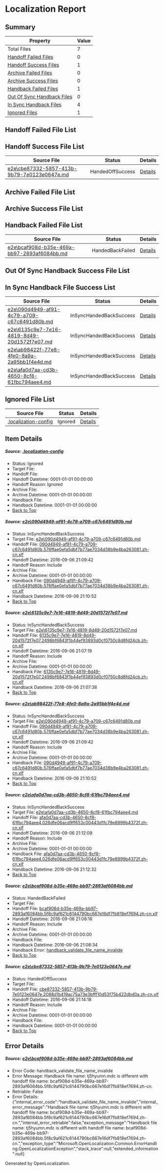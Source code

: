 # <a name='report-top'></a> Localization Report

## Summary
 Property | Value 
 -------- | ----- 
 Total Files | 7
[ Handoff Failed Files ](#handoff-failed-list)| 0
[ Handoff Success Files ](#handoff-success-list)| 1
[ Archive Failed Files ](#archive-failed-list)| 0
[ Archive Success Files ](#archive-success-list)| 0
[ Handback Failed Files ](#handback-failed-list)| 1
[ Out Of Sync Handback Files ](#outofsync-handback-success-list)| 0
[ In Sync Handback Files ](#insync-handback-success-list)| 4
[ Ignored Files ](#ignored-list)| 1

## <a name='handoff-failed-list'></a> Handoff Failed File List

## <a name='handoff-success-list'></a> Handoff Success File List
 Source File | Status | Details 
 ----------- | ------ | ------- 
 [e2e\cbe87332-5857-413b-9b79-7e0123e0647e.md](https://github.com/OpenLocalizationTestOrg/ol-test0/blob/cc1d4ac8639ab57148b3a2857afae88c81f731fe/e2e/cbe87332-5857-413b-9b79-7e0123e0647e.md) | HandedOffSuccess | [Details](#09c5018299f147fef26faae1c7209db8dfa6de686)

## <a name='archive-failed-list'></a> Archive Failed File List

## <a name='archive-success-list'></a> Archive Success File List

## <a name='handback-failed-list'></a> Handback Failed File List
 Source File | Status | Details 
 ----------- | ------ | ------- 
 [e2e\bcaf908d-b35e-469a-bb97-2893af6084bb.md](https://github.com/OpenLocalizationTestOrg/ol-test0/blob/15b28a6f001ed377c333832c4e31499bac3ec42b/e2e/bcaf908d-b35e-469a-bb97-2893af6084bb.md) | HandedBackFailed | [Details](#a26234319e873565a2e26342ff3100d9f87387f75)

## <a name='outofsync-handback-success-list'></a> Out Of Sync Handback Success File List

## <a name='insync-handback-success-list'></a> In Sync Handback File Success List
 Source File | Status | Details 
 ----------- | ------ | ------- 
 [e2e\090d4949-af91-4c79-a709-c67c6491d80b.md](https://github.com/OpenLocalizationTestOrg/ol-test0/blob/927ca739b149b4cb30261eefaddd16e4ccf1a8c1/e2e/090d4949-af91-4c79-a709-c67c6491d80b.md) | InSyncHandedBackSuccess | [Details](#0945094355e0fb83aac99e44adcb7de38d7282a91)
 [e2e\6135c9e7-7e16-4819-8d49-20d1572f7e07.md](https://github.com/OpenLocalizationTestOrg/ol-test0/blob/61d217e797adaf31013006819b7bf71ca89bbb21/e2e/6135c9e7-7e16-4819-8d49-20d1572f7e07.md) | InSyncHandedBackSuccess | [Details](#8c42ebf02f0c5d228cead3b331ab793cd13d51ef2)
 [e2e\ab98422f-77e8-4fe0-8a9a-2a95bb1f4e4d.md](https://github.com/OpenLocalizationTestOrg/ol-test0/blob/cc1d4ac8639ab57148b3a2857afae88c81f731fe/e2e/ab98422f-77e8-4fe0-8a9a-2a95bb1f4e4d.md) | InSyncHandedBackSuccess | [Details](#0945094355e0fb83aac99e44adcb7de38d7282a93)
 [e2e\afa0d7aa-cd3b-4650-8cf8-61fbc794aee4.md](https://github.com/OpenLocalizationTestOrg/ol-test0/blob/c2d288e36fd5366c710b21be8f407a701e6bae5c/e2e/afa0d7aa-cd3b-4650-8cf8-61fbc794aee4.md) | InSyncHandedBackSuccess | [Details](#75c0b74b03d50c5a67a7dee2663abfac3135cd7f4)

## <a name='ignored-list'></a> Ignored File List
 Source File | Status | Details 
 ----------- | ------ | ------- 
 [.localization-config](https://github.com/OpenLocalizationTestOrg/ol-test0/blob/cc1d4ac8639ab57148b3a2857afae88c81f731fe/.localization-config) | Ignored | [Details](#3d4f252ac210baf56311d7e97dcc2db10974dbd20)

## Item Details
##### <a name='3d4f252ac210baf56311d7e97dcc2db10974dbd20'></a> Source: [.localization-config](https://github.com/OpenLocalizationTestOrg/ol-test0/blob/cc1d4ac8639ab57148b3a2857afae88c81f731fe/.localization-config)
* Status: Ignored
* Target File: 
* Handoff File: 
* Handoff Datetime: 0001-01-01 00:00:00
* Handoff Reason: Ignored
* Archive File: 
* Archive Datetime: 0001-01-01 00:00:00
* Handback File: 
* Handback Datetime: 0001-01-01 00:00:00
* [Back to Top](#report-top)

##### <a name='0945094355e0fb83aac99e44adcb7de38d7282a91'></a> Source: [e2e\090d4949-af91-4c79-a709-c67c6491d80b.md](https://github.com/OpenLocalizationTestOrg/ol-test0/blob/927ca739b149b4cb30261eefaddd16e4ccf1a8c1/e2e/090d4949-af91-4c79-a709-c67c6491d80b.md)
* Status: InSyncHandedBackSuccess
* Target File: [e2e\090d4949-af91-4c79-a709-c67c6491d80b.md](https://github.com/OpenLocalizationTestOrg/ol-test0-zhcn/blob/fe8e4f4f9620ab1b0b35b3d019dea1a50453c744/e2e/090d4949-af91-4c79-a709-c67c6491d80b.md)
* Handoff File: [090d4949-af91-4c79-a709-c67c6491d80b.576ffae0efa5dbf7b77ae7034d38b9e4ba263081.zh-cn.xlf](https://github.com/OpenLocalizationTestOrg/ol-test0-handoff/blob/2bbfe5aae6b3d2268a5251ee53f80946b9983419/ol-handoff/OpenLocalizationTestOrg/ol-test0-zhcn/ci/ht/090d4949-af91-4c79-a709-c67c6491d80b.576ffae0efa5dbf7b77ae7034d38b9e4ba263081.zh-cn.xlf)
* Handoff Datetime: 2016-09-06 21:09:42
* Handoff Reason: Include
* Archive File: 
* Archive Datetime: 0001-01-01 00:00:00
* Handback File: [090d4949-af91-4c79-a709-c67c6491d80b.576ffae0efa5dbf7b77ae7034d38b9e4ba263081.zh-cn.xlf](https://github.com/OpenLocalizationTestOrg/ol-test0-handback/blob/3ebd6d9c414e97067abee997b32f859760a64af8/ol-handback/OpenLocalizationTestOrg/ol-test0-zhcn/ci/ht/090d4949-af91-4c79-a709-c67c6491d80b.576ffae0efa5dbf7b77ae7034d38b9e4ba263081.zh-cn.xlf)
* Handback Datetime: 2016-09-06 21:10:52
* [Back to Top](#report-top)

##### <a name='8c42ebf02f0c5d228cead3b331ab793cd13d51ef2'></a> Source: [e2e\6135c9e7-7e16-4819-8d49-20d1572f7e07.md](https://github.com/OpenLocalizationTestOrg/ol-test0/blob/61d217e797adaf31013006819b7bf71ca89bbb21/e2e/6135c9e7-7e16-4819-8d49-20d1572f7e07.md)
* Status: InSyncHandedBackSuccess
* Target File: [e2e\6135c9e7-7e16-4819-8d49-20d1572f7e07.md](https://github.com/OpenLocalizationTestOrg/ol-test0-zhcn/blob/91a200d6f5d92d57a835af1d32679d44e262a171/e2e/6135c9e7-7e16-4819-8d49-20d1572f7e07.md)
* Handoff File: [6135c9e7-7e16-4819-8d49-20d1572f7e07.2498bf6843f1b44ef93893d0cf0750c8d8fd24cb.zh-cn.xlf](https://github.com/OpenLocalizationTestOrg/ol-test0-handoff/blob/192a1de37a5f3d37646a2d0bef4cb7d7b6ab358a/ol-handoff/OpenLocalizationTestOrg/ol-test0-zhcn/ci/ht/6135c9e7-7e16-4819-8d49-20d1572f7e07.2498bf6843f1b44ef93893d0cf0750c8d8fd24cb.zh-cn.xlf)
* Handoff Datetime: 2016-09-06 21:07:19
* Handoff Reason: Include
* Archive File: 
* Archive Datetime: 0001-01-01 00:00:00
* Handback File: [6135c9e7-7e16-4819-8d49-20d1572f7e07.2498bf6843f1b44ef93893d0cf0750c8d8fd24cb.zh-cn.xlf](https://github.com/OpenLocalizationTestOrg/ol-test0-handback/blob/9e8f3e176fa185c38b466a9dbb2f09f9cd36cae3/ol-handback/OpenLocalizationTestOrg/ol-test0-zhcn/ci/ht/6135c9e7-7e16-4819-8d49-20d1572f7e07.2498bf6843f1b44ef93893d0cf0750c8d8fd24cb.zh-cn.xlf)
* Handback Datetime: 2016-09-06 21:07:38
* [Back to Top](#report-top)

##### <a name='0945094355e0fb83aac99e44adcb7de38d7282a93'></a> Source: [e2e\ab98422f-77e8-4fe0-8a9a-2a95bb1f4e4d.md](https://github.com/OpenLocalizationTestOrg/ol-test0/blob/cc1d4ac8639ab57148b3a2857afae88c81f731fe/e2e/ab98422f-77e8-4fe0-8a9a-2a95bb1f4e4d.md)
* Status: InSyncHandedBackSuccess
* Target File: [e2e\090d4949-af91-4c79-a709-c67c6491d80b.md](https://github.com/OpenLocalizationTestOrg/ol-test0-zhcn/blob/fe8e4f4f9620ab1b0b35b3d019dea1a50453c744/e2e/090d4949-af91-4c79-a709-c67c6491d80b.md)
* Handoff File: [090d4949-af91-4c79-a709-c67c6491d80b.576ffae0efa5dbf7b77ae7034d38b9e4ba263081.zh-cn.xlf](https://github.com/OpenLocalizationTestOrg/ol-test0-handoff/blob/2bbfe5aae6b3d2268a5251ee53f80946b9983419/ol-handoff/OpenLocalizationTestOrg/ol-test0-zhcn/ci/ht/090d4949-af91-4c79-a709-c67c6491d80b.576ffae0efa5dbf7b77ae7034d38b9e4ba263081.zh-cn.xlf)
* Handoff Datetime: 2016-09-06 21:09:42
* Handoff Reason: Include
* Archive File: 
* Archive Datetime: 0001-01-01 00:00:00
* Handback File: [090d4949-af91-4c79-a709-c67c6491d80b.576ffae0efa5dbf7b77ae7034d38b9e4ba263081.zh-cn.xlf](https://github.com/OpenLocalizationTestOrg/ol-test0-handback/blob/3ebd6d9c414e97067abee997b32f859760a64af8/ol-handback/OpenLocalizationTestOrg/ol-test0-zhcn/ci/ht/090d4949-af91-4c79-a709-c67c6491d80b.576ffae0efa5dbf7b77ae7034d38b9e4ba263081.zh-cn.xlf)
* Handback Datetime: 2016-09-06 21:10:52
* [Back to Top](#report-top)

##### <a name='75c0b74b03d50c5a67a7dee2663abfac3135cd7f4'></a> Source: [e2e\afa0d7aa-cd3b-4650-8cf8-61fbc794aee4.md](https://github.com/OpenLocalizationTestOrg/ol-test0/blob/c2d288e36fd5366c710b21be8f407a701e6bae5c/e2e/afa0d7aa-cd3b-4650-8cf8-61fbc794aee4.md)
* Status: InSyncHandedBackSuccess
* Target File: [e2e\afa0d7aa-cd3b-4650-8cf8-61fbc794aee4.md](https://github.com/OpenLocalizationTestOrg/ol-test0-zhcn/blob/bc8e4867cad5cb3f796920667776c0a61e0bb82b/e2e/afa0d7aa-cd3b-4650-8cf8-61fbc794aee4.md)
* Handoff File: [afa0d7aa-cd3b-4650-8cf8-61fbc794aee4.026dfe06acd9ff653c00443d1fc79e8999b4372f.zh-cn.xlf](https://github.com/OpenLocalizationTestOrg/ol-test0-handoff/blob/5fb21fac578caafd720ca5a23e0f2a2a5e6410f8/ol-handoff/OpenLocalizationTestOrg/ol-test0-zhcn/ci/ht/afa0d7aa-cd3b-4650-8cf8-61fbc794aee4.026dfe06acd9ff653c00443d1fc79e8999b4372f.zh-cn.xlf)
* Handoff Datetime: 2016-09-06 21:12:09
* Handoff Reason: Include
* Archive File: 
* Archive Datetime: 0001-01-01 00:00:00
* Handback File: [afa0d7aa-cd3b-4650-8cf8-61fbc794aee4.026dfe06acd9ff653c00443d1fc79e8999b4372f.zh-cn.xlf](https://github.com/OpenLocalizationTestOrg/ol-test0-handback/blob/88e7fec693d6746a754f4315ab948741609e4fc7/ol-handback/OpenLocalizationTestOrg/ol-test0-zhcn/ci/ht/afa0d7aa-cd3b-4650-8cf8-61fbc794aee4.026dfe06acd9ff653c00443d1fc79e8999b4372f.zh-cn.xlf)
* Handback Datetime: 2016-09-06 21:12:32
* [Back to Top](#report-top)

##### <a name='a26234319e873565a2e26342ff3100d9f87387f75'></a> Source: [e2e\bcaf908d-b35e-469a-bb97-2893af6084bb.md](https://github.com/OpenLocalizationTestOrg/ol-test0/blob/15b28a6f001ed377c333832c4e31499bac3ec42b/e2e/bcaf908d-b35e-469a-bb97-2893af6084bb.md)
* Status: HandedBackFailed
* Target File: 
* Handoff File: [bcaf908d-b35e-469a-bb97-2893af6084bb.5f8c9af621c6144790bc667e16df7fb818ef7694.zh-cn.xlf](https://github.com/OpenLocalizationTestOrg/ol-test0-handoff/blob/ec052050c43271223128256b6a56ef178463720a/ol-handoff/OpenLocalizationTestOrg/ol-test0-zhcn/ci/ht/bcaf908d-b35e-469a-bb97-2893af6084bb.5f8c9af621c6144790bc667e16df7fb818ef7694.zh-cn.xlf)
* Handoff Datetime: 2016-09-06 21:08:16
* Handoff Reason: Include
* Archive File: 
* Archive Datetime: 0001-01-01 00:00:00
* Handback File: 
* Handback Datetime: 2016-09-06 21:08:34
* Handback Error: [handback_validate_file_name_invalide](#a26234319e873565a2e26342ff3100d9f87387f75handback_validate_file_name_invalide)
* [Back to Top](#report-top)

##### <a name='09c5018299f147fef26faae1c7209db8dfa6de686'></a> Source: [e2e\cbe87332-5857-413b-9b79-7e0123e0647e.md](https://github.com/OpenLocalizationTestOrg/ol-test0/blob/cc1d4ac8639ab57148b3a2857afae88c81f731fe/e2e/cbe87332-5857-413b-9b79-7e0123e0647e.md)
* Status: HandedOffSuccess
* Target File: 
* Handoff File: [cbe87332-5857-413b-9b79-7e0123e0647e.2088d1b419ac75a73e3bfff10d53f75b422dbd0a.zh-cn.xlf](https://github.com/OpenLocalizationTestOrg/ol-test0-handoff/blob/719b6a575fda726e328b577ec3ab860460c39378/ol-handoff/OpenLocalizationTestOrg/ol-test0-zhcn/ci/ht/cbe87332-5857-413b-9b79-7e0123e0647e.2088d1b419ac75a73e3bfff10d53f75b422dbd0a.zh-cn.xlf)
* Handoff Datetime: 2016-09-06 21:14:18
* Handoff Reason: Include
* Archive File: 
* Archive Datetime: 0001-01-01 00:00:00
* Handback File: 
* Handback Datetime: 0001-01-01 00:00:00
* [Back to Top](#report-top)


## Error Details
##### <a name='a26234319e873565a2e26342ff3100d9f87387f75handback_validate_file_name_invalide'></a> Source: [e2e\bcaf908d-b35e-469a-bb97-2893af6084bb.md](#a26234319e873565a2e26342ff3100d9f87387f75)
* Error Code: handback_validate_file_name_invalide
* Error Message: Handback file name: tj5hyumn.mdc is different with handoff file name: bcaf908d-b35e-469a-bb97-2893af6084bb.5f8c9af621c6144790bc667e16df7fb818ef7694.zh-cn.
* Retriable: False
* Error Details: {"internal_error_code":"handback_validate_file_name_invalide","internal_error_message":"Handback file name: tj5hyumn.mdc is different with handoff file name: bcaf908d-b35e-469a-bb97-2893af6084bb.5f8c9af621c6144790bc667e16df7fb818ef7694.zh-cn.","internal_error_retriable":false,"exception_message":"Handback file name: tj5hyumn.mdc is different with handoff file name: bcaf908d-b35e-469a-bb97-2893af6084bb.5f8c9af621c6144790bc667e16df7fb818ef7694.zh-cn.","exception_type":"Microsoft.OpenLocalization.Common.ErrorHandling.OpenLocalizationException","stack_trace":null,"extended_information":null}


Generated by OpenLocalization.
